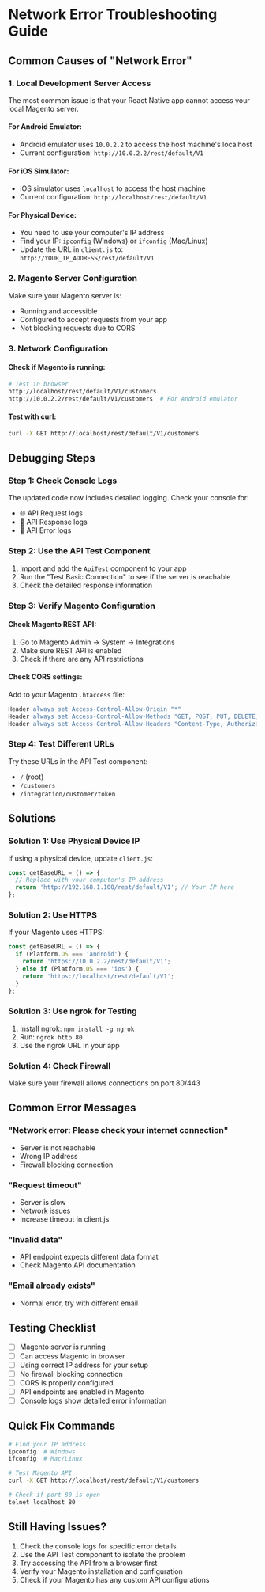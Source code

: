 # Network Error Troubleshooting Guide

## Common Causes of "Network Error"

### 1. **Local Development Server Access**

The most common issue is that your React Native app cannot access your local Magento server.

#### **For Android Emulator:**
- Android emulator uses `10.0.2.2` to access the host machine's localhost
- Current configuration: `http://10.0.2.2/rest/default/V1`

#### **For iOS Simulator:**
- iOS simulator uses `localhost` to access the host machine
- Current configuration: `http://localhost/rest/default/V1`

#### **For Physical Device:**
- You need to use your computer's IP address
- Find your IP: `ipconfig` (Windows) or `ifconfig` (Mac/Linux)
- Update the URL in `client.js` to: `http://YOUR_IP_ADDRESS/rest/default/V1`

### 2. **Magento Server Configuration**

Make sure your Magento server is:
- Running and accessible
- Configured to accept requests from your app
- Not blocking requests due to CORS

### 3. **Network Configuration**

#### **Check if Magento is running:**
```bash
# Test in browser
http://localhost/rest/default/V1/customers
http://10.0.2.2/rest/default/V1/customers  # For Android emulator
```

#### **Test with curl:**
```bash
curl -X GET http://localhost/rest/default/V1/customers
```

## Debugging Steps

### Step 1: Check Console Logs
The updated code now includes detailed logging. Check your console for:
- 🌐 API Request logs
- 📡 API Response logs
- 🚨 API Error logs

### Step 2: Use the API Test Component
1. Import and add the `ApiTest` component to your app
2. Run the "Test Basic Connection" to see if the server is reachable
3. Check the detailed response information

### Step 3: Verify Magento Configuration

#### **Check Magento REST API:**
1. Go to Magento Admin → System → Integrations
2. Make sure REST API is enabled
3. Check if there are any API restrictions

#### **Check CORS settings:**
Add to your Magento `.htaccess` file:
```apache
Header always set Access-Control-Allow-Origin "*"
Header always set Access-Control-Allow-Methods "GET, POST, PUT, DELETE, OPTIONS"
Header always set Access-Control-Allow-Headers "Content-Type, Authorization"
```

### Step 4: Test Different URLs

Try these URLs in the API Test component:
- `/` (root)
- `/customers`
- `/integration/customer/token`

## Solutions

### **Solution 1: Use Physical Device IP**
If using a physical device, update `client.js`:

```javascript
const getBaseURL = () => {
  // Replace with your computer's IP address
  return 'http://192.168.1.100/rest/default/V1'; // Your IP here
};
```

### **Solution 2: Use HTTPS**
If your Magento uses HTTPS:

```javascript
const getBaseURL = () => {
  if (Platform.OS === 'android') {
    return 'https://10.0.2.2/rest/default/V1';
  } else if (Platform.OS === 'ios') {
    return 'https://localhost/rest/default/V1';
  }
};
```

### **Solution 3: Use ngrok for Testing**
1. Install ngrok: `npm install -g ngrok`
2. Run: `ngrok http 80`
3. Use the ngrok URL in your app

### **Solution 4: Check Firewall**
Make sure your firewall allows connections on port 80/443

## Common Error Messages

### **"Network error: Please check your internet connection"**
- Server is not reachable
- Wrong IP address
- Firewall blocking connection

### **"Request timeout"**
- Server is slow
- Network issues
- Increase timeout in client.js

### **"Invalid data"**
- API endpoint expects different data format
- Check Magento API documentation

### **"Email already exists"**
- Normal error, try with different email

## Testing Checklist

- [ ] Magento server is running
- [ ] Can access Magento in browser
- [ ] Using correct IP address for your setup
- [ ] No firewall blocking connection
- [ ] CORS is properly configured
- [ ] API endpoints are enabled in Magento
- [ ] Console logs show detailed error information

## Quick Fix Commands

```bash
# Find your IP address
ipconfig  # Windows
ifconfig  # Mac/Linux

# Test Magento API
curl -X GET http://localhost/rest/default/V1/customers

# Check if port 80 is open
telnet localhost 80
```

## Still Having Issues?

1. Check the console logs for specific error details
2. Use the API Test component to isolate the problem
3. Try accessing the API from a browser first
4. Verify your Magento installation and configuration
5. Check if your Magento has any custom API configurations 